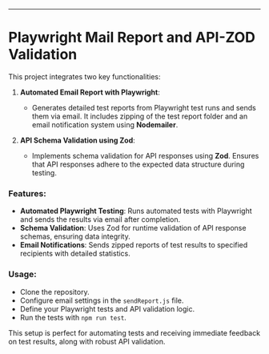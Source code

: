 

---

# Playwright Mail Report and API-ZOD Validation

This project integrates two key functionalities:
1. **Automated Email Report with Playwright**: 
   - Generates detailed test reports from Playwright test runs and sends them via email. It includes zipping of the test report folder and an email notification system using **Nodemailer**.
   
2. **API Schema Validation using Zod**: 
   - Implements schema validation for API responses using **Zod**. Ensures that API responses adhere to the expected data structure during testing.

### Features:
- **Automated Playwright Testing**: Runs automated tests with Playwright and sends the results via email after completion.
- **Schema Validation**: Uses Zod for runtime validation of API response schemas, ensuring data integrity.
- **Email Notifications**: Sends zipped reports of test results to specified recipients with detailed statistics.
  
### Usage:
- Clone the repository.
- Configure email settings in the `sendReport.js` file.
- Define your Playwright tests and API validation logic.
- Run the tests with `npm run test`.

This setup is perfect for automating tests and receiving immediate feedback on test results, along with robust API validation.